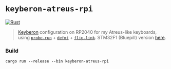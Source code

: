 # `keyberon-atreus-rpi`

[![Rust](https://github.com/mryndzionek/keyberon-atreus-rpi/actions/workflows/rust.yml/badge.svg)](https://github.com/mryndzionek/keyberon-atreus-rpi/actions/workflows/rust.yml)

> [Keyberon](https://github.com/TeXitoi/keyberon) configuration on RP2040
for my Atreus-like keyboards, using [`probe-run`] + [`defmt`] + [`flip-link`].
STM32F1 (Bluepill) version [here](https://github.com/mryndzionek/keyberon-atreus).

### Build

```
cargo run --release --bin keyberon-atreus-rpi
```

[`probe-run`]: https://crates.io/crates/probe-run
[`defmt`]: https://github.com/knurling-rs/defmt
[`flip-link`]: https://github.com/knurling-rs/flip-link

